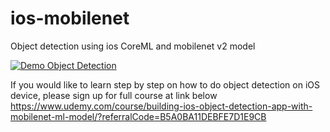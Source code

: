 # ios-mobilenet
Object detection using ios CoreML and mobilenet v2 model

[![Demo Object Detection](https://evergreenllc2020.github.io/img/od.gif)](https://youtu.be/5maoJWK7RaU)

If you would like to learn step by step on how to do object detection on iOS device, please sign up for full course at link below
https://www.udemy.com/course/building-ios-object-detection-app-with-mobilenet-ml-model/?referralCode=B5A0BA11DEBFE7D1E9CB
